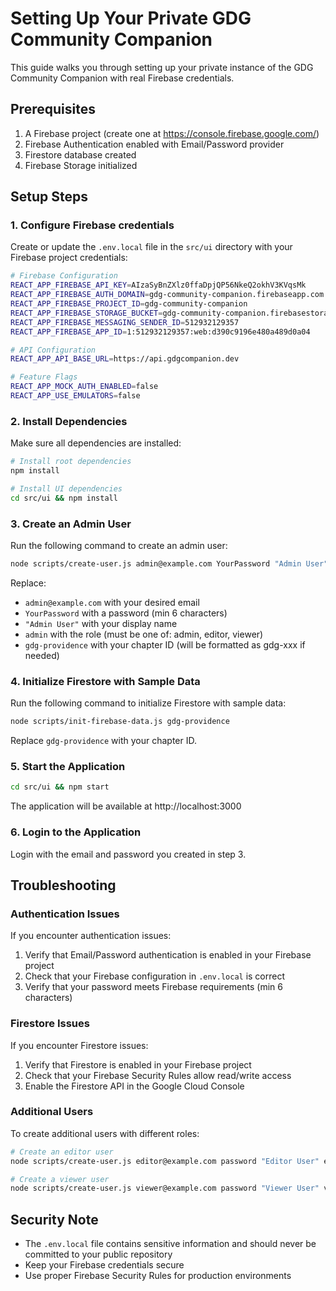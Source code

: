 # Setting Up Your Private GDG Community Companion

This guide walks you through setting up your private instance of the GDG Community Companion with real Firebase credentials.

## Prerequisites

1. A Firebase project (create one at https://console.firebase.google.com/)
2. Firebase Authentication enabled with Email/Password provider
3. Firestore database created
4. Firebase Storage initialized

## Setup Steps

### 1. Configure Firebase credentials

Create or update the `.env.local` file in the `src/ui` directory with your Firebase project credentials:

```bash
# Firebase Configuration
REACT_APP_FIREBASE_API_KEY=AIzaSyBnZXlz0ffaDpjQP56NkeQ2okhV3KVqsMk
REACT_APP_FIREBASE_AUTH_DOMAIN=gdg-community-companion.firebaseapp.com
REACT_APP_FIREBASE_PROJECT_ID=gdg-community-companion
REACT_APP_FIREBASE_STORAGE_BUCKET=gdg-community-companion.firebasestorage.app
REACT_APP_FIREBASE_MESSAGING_SENDER_ID=512932129357
REACT_APP_FIREBASE_APP_ID=1:512932129357:web:d390c9196e480a489d0a04

# API Configuration
REACT_APP_API_BASE_URL=https://api.gdgcompanion.dev

# Feature Flags
REACT_APP_MOCK_AUTH_ENABLED=false
REACT_APP_USE_EMULATORS=false
```

### 2. Install Dependencies

Make sure all dependencies are installed:

```bash
# Install root dependencies
npm install

# Install UI dependencies
cd src/ui && npm install
```

### 3. Create an Admin User

Run the following command to create an admin user:

```bash
node scripts/create-user.js admin@example.com YourPassword "Admin User" admin gdg-providence
```

Replace:
- `admin@example.com` with your desired email
- `YourPassword` with a password (min 6 characters)
- `"Admin User"` with your display name
- `admin` with the role (must be one of: admin, editor, viewer)
- `gdg-providence` with your chapter ID (will be formatted as gdg-xxx if needed)

### 4. Initialize Firestore with Sample Data

Run the following command to initialize Firestore with sample data:

```bash
node scripts/init-firebase-data.js gdg-providence
```

Replace `gdg-providence` with your chapter ID.

### 5. Start the Application

```bash
cd src/ui && npm start
```

The application will be available at http://localhost:3000

### 6. Login to the Application

Login with the email and password you created in step 3.

## Troubleshooting

### Authentication Issues

If you encounter authentication issues:

1. Verify that Email/Password authentication is enabled in your Firebase project
2. Check that your Firebase configuration in `.env.local` is correct
3. Verify that your password meets Firebase requirements (min 6 characters)

### Firestore Issues

If you encounter Firestore issues:

1. Verify that Firestore is enabled in your Firebase project
2. Check that your Firebase Security Rules allow read/write access
3. Enable the Firestore API in the Google Cloud Console

### Additional Users

To create additional users with different roles:

```bash
# Create an editor user
node scripts/create-user.js editor@example.com password "Editor User" editor gdg-providence

# Create a viewer user
node scripts/create-user.js viewer@example.com password "Viewer User" viewer gdg-providence
```

## Security Note

- The `.env.local` file contains sensitive information and should never be committed to your public repository
- Keep your Firebase credentials secure
- Use proper Firebase Security Rules for production environments